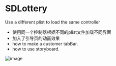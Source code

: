 # SDLottery
Use a different plist to load the same controller
* 使用同一个控制器根据不同的plist文件加载不同界面
* 加入了引导页的动画效果
* how to make a customer tabBar.
* how to use storyboard.

![image](https://github.com/giveMeHug/XL-NetEase-lottery/blob/master/%E5%BD%A9%E7%A5%A8%E7%BB%83%E4%B9%A0/NetLottery.gif)
